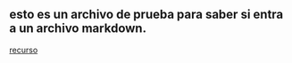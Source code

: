 ## esto es un archivo de prueba para saber si entra a un archivo markdown.

[recurso](https://www.youtube.com/watch?v=Lub5qOmY4JQ)